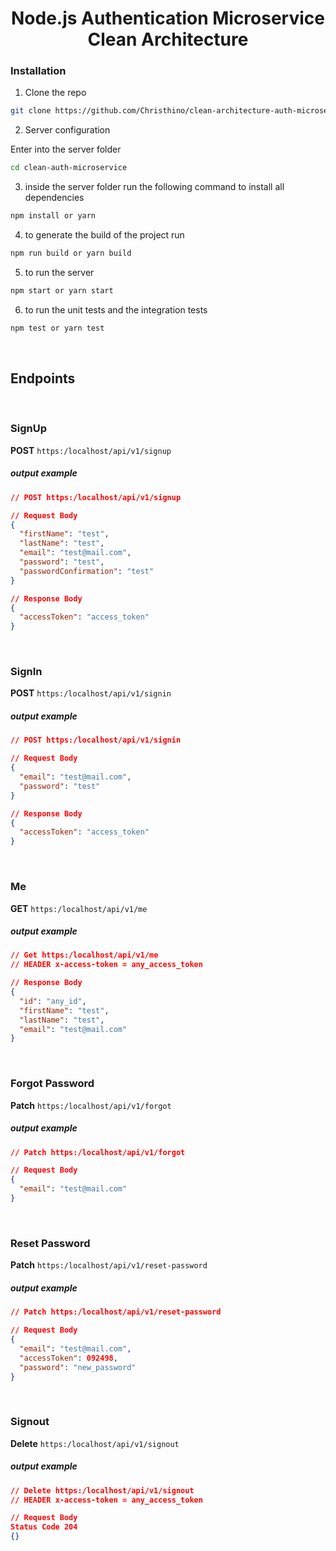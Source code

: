 <h1 align="center">Node.js Authentication Microservice Clean Architecture</h1>

### Installation

1. Clone the repo

```sh
git clone https://github.com/Christhino/clean-architecture-auth-microservice.git
```

2. Server configuration

Enter into the server folder

```sh
cd clean-auth-microservice
```

3. inside the server folder run the following command to install all dependencies

```sh
npm install or yarn
```

4. to generate the build of the project run

```sh
npm run build or yarn build
```

5. to run the server

```sh
npm start or yarn start
```

6. to run the unit tests and the integration tests

```sh
npm test or yarn test
```

<br/>

## Endpoints

<br/>

### SignUp

**POST** `https:/localhost/api/v1/signup`

##### output example

```json
// POST https:/localhost/api/v1/signup

// Request Body
{
  "firstName": "test",
  "lastName": "test",
  "email": "test@mail.com",
  "password": "test",
  "passwordConfirmation": "test"
}

// Response Body
{
  "accessToken": "access_token"
}
```

<br/>

### SignIn

**POST** `https:/localhost/api/v1/signin`

##### output example

```json
// POST https:/localhost/api/v1/signin

// Request Body
{
  "email": "test@mail.com",
  "password": "test"
}

// Response Body
{
  "accessToken": "access_token"
}
```

<br/>

### Me

**GET** `https:/localhost/api/v1/me`

##### output example

```json
// Get https:/localhost/api/v1/me
// HEADER x-access-token = any_access_token

// Response Body
{
  "id": "any_id",
  "firstName": "test",
  "lastName": "test",
  "email": "test@mail.com"
}
```

<br/>

### Forgot Password

**Patch** `https:/localhost/api/v1/forgot`

##### output example

```json
// Patch https:/localhost/api/v1/forgot

// Request Body
{
  "email": "test@mail.com"
}
```

<br/>

### Reset Password

**Patch** `https:/localhost/api/v1/reset-password`

##### output example

```json
// Patch https:/localhost/api/v1/reset-password

// Request Body
{
  "email": "test@mail.com",
  "accessToken": 092498,
  "password": "new_password"
}
```

<br/>

### Signout

**Delete** `https:/localhost/api/v1/signout`

##### output example

```json
// Delete https:/localhost/api/v1/signout
// HEADER x-access-token = any_access_token

// Request Body
Status Code 204
{}
```
